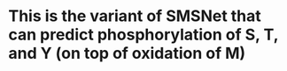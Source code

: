 # This is the variant of SMSNet that can predict phosphorylation of S, T, and Y (on top of oxidation of M)
